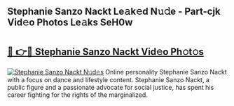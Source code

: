 ## Stephanie Sanzo Nackt Le𝚊k𝚎d N𝚞𝚍e - Part-cjk Vid𝚎o Photos Le𝚊ks SeH0w

# <h2><a href="http://fb4zq4.evod.top/?m=Stephanie+Sanzo+Nackt">🔗 👉🔴 Stephanie Sanzo Nackt Vid𝚎o Ph𝚘t𝚘s</a></h2>

[![Stephanie Sanzo Nackt N𝚞d𝚎s](https://i.imgur.com/8V9OHl7.gif)](http://fb4zq4.evod.top/?m=Stephanie+Sanzo+Nackt)
Online personality Stephanie Sanzo Nackt with a focus on dance and lifestyle content. Stephanie Sanzo Nackt, a public figure and a passionate advocate for social justice, has spent his career fighting for the rights of the marginalized. 
